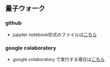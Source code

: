 ## 量子ウォーク


### github
- jupyter notebook形式のファイルは[こちら](https://github.com/hiroshi0530/wa-src/tree/master/rec/linalg/base/base_nb.ipynb)

### google colaboratory
- google colaboratory で実行する場合は[こちら](https://colab.research.google.com/github/hiroshi0530/wa-src/tree/master/rec/linalg/base/base_nb.ipynb)

